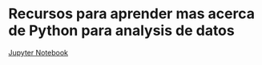# Recursos para aprender mas acerca de Python para analysis de datos

[Jupyter Notebook](https://www.datacamp.com/community/tutorials/tutorial-jupyter-notebook)

